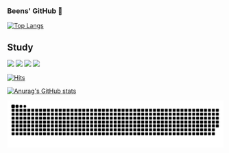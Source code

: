 ### Beens' GitHub 👋

[![Top Langs](https://github-readme-stats.vercel.app/api/top-langs/?username=dabeenkim&layout=compact)](https://github.com/dabeenkim/github-readme-stats)

## Study
<img src="https://img.shields.io/badge/Node.js-339933?style=flat-square&logo=Node.js&logoColor=black"/>  <img src="https://img.shields.io/badge/JavaScript-F7DF1E?style=flat-square&logo=JavaScript&logoColor=white"/>
<img src="https://img.shields.io/badge/TypeScript-3178C6?style=flat-square&logo=TypeScript&logoColor=white"/>   <img src="https://img.shields.io/badge/NestJS-E0234E?style=flat&logo=TypeScript&logoColor=white"/>

[![Hits](https://hits.seeyoufarm.com/api/count/incr/badge.svg?url=https%3A%2F%2Fgithub.com%2Fdabeenkim&count_bg=%2379C83D&title_bg=%23555555&icon=github.svg&icon_color=%23181717&title=hits&edge_flat=false)](https://hits.seeyoufarm.com)


[![Anurag's GitHub stats](https://github-readme-stats.vercel.app/api?username=dabeenkim)](https://github.com/ekqls6812@naver.com/github-readme-stats)

<!-- [![Solved.ac Profile](http://mazassumnida.wtf/api/v2/generate_badge?boj=ekqls6812)](https://solved.ac/ekqls6812/) -->

![snake gif](https://github.com/dabeenkim/dabeenkim/blob/output/github-contribution-grid-snake.svg)

